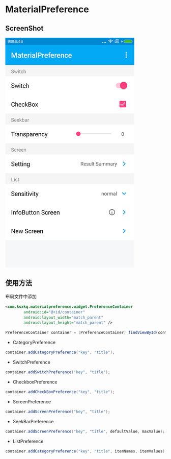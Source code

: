 MaterialPreference
============
## ScreenShot
![screenshot](https://github.com/ksxkq/MaterialPreference/blob/master/screenshot/4EE33D379F5B22E6AAB3FD7F937996D8.png)

## 使用方法

布局文件中添加
```xml
<com.ksxkq.materialpreference.widget.PreferenceContainer
        android:id="@+id/container"
        android:layout_width="match_parent"
        android:layout_height="match_parent" />
```

```java
PreferenceContainer container = (PreferenceContainer) findViewById(container);
```

* CategoryPreference
```java
container.addCategoryPreference("key", "title");
```

* SwitchPreference
```java
container.addSwitchPreference("key", "title");
```

* CheckboxPreference
```java
container.addCheckBoxPreference("key", "title");
```

* ScreenPreference
```java
container.addScreenPreference("key", "title");
```

* SeekBarPreference
```java
container.addScreenPreference("key", "title", defaultValue, maxValue);
```

* ListPreference
```java
container.addCategoryPreference("key", "title", itemNames, itemValues);
```
